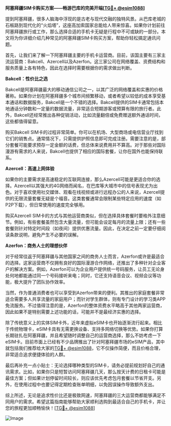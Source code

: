 **阿塞拜疆SIM卡购买方案——畅游巴库的完美开端[[TG💪+ @esim1088](https://t.me/s/esim1088)]**

提到阿塞拜疆，很多人脑海中浮现的是古老与现代交融的独特风景。从巴库老城的石板路到现代化的“火焰塔”，这座高加索国家总能给人带来惊喜。如果你计划前往阿塞拜疆旅行或工作，那么选择合适的手机卡无疑是行程中不可或缺的一部分。本文将为你详细介绍几种常见的阿塞拜疆SIM卡购买方案，帮助你轻松搞定通讯问题。

首先，让我们来了解一下阿塞拜疆主要的手机卡运营商。目前，该国主要有三家主流运营商：Bakcell、Azercell以及Azerfon。这三家公司在网络覆盖、资费结构和服务质量上各有特色，因此在选择时需要根据你的需求做出判断。

**Bakcell：性价比之选**

Bakcell是阿塞拜疆最大的移动通信公司之一，以其广泛的网络覆盖和实惠的价格著称。如果你计划在阿塞拜疆多个城市间频繁移动，或者希望以较低的成本享受基本通话和数据服务，Bakcell是一个不错的选择。Bakcell提供的SIM卡通常包括本地通话分钟数和一定量的数据流量，非常适合短期游客或预算有限的旅行者。此外，Bakcell还经常推出各种促销活动，比如流量翻倍或免费赠送额外通话时间，这些都值得留意。

购买Bakcell SIM卡的过程非常简单。你可以在机场、大型商场或电信营业厅找到它们的销售点。通常情况下，只需提供护照信息即可完成注册。需要注意的是，部分套餐可能要求预存一定金额的话费，但总体来说费用并不算高。对于那些对国际漫游有需求的人来说，Bakcell也提供了相应的国际套餐，让你在国外也能保持联系。

**Azercell：高速上网体验**

如果你的主要需求是高速稳定的互联网连接，那么Azercell可能是更适合你的选择。Azercell以其强大的4G网络而闻名，在巴库等大城市中的信号表现尤为出色。对于喜欢使用社交媒体、观看在线视频或进行远程办公的人来说，Azercell提供的无限流量套餐无疑是个福音。这类套餐通常会限制某些特定应用的速度（如P2P下载），但日常使用的速度完全够用。

购买Azercell SIM卡的方式与其他运营商类似，但在选择具体套餐时要格外注意细节。例如，有些套餐虽然包含大量流量，但可能会设定每月的流量上限；还有一些套餐则针对特定时间段（如夜间）提供优惠流量。因此，在决定之前一定要仔细阅读条款说明，避免产生不必要的误解。

**Azerfon：商务人士的理想伙伴**

对于经常往返于阿塞拜疆与其他国家之间的商务人士而言，Azerfon或许是最适合的选择。这家运营商不仅拥有良好的国际漫游合作网络，还推出了多种针对企业客户的解决方案。例如，Azerfon可以为企业用户提供统一号码服务，让员工无论身处何地都能通过同一个号码接听来电；同时，它还支持语音会议、视频会议等功能，极大提升了团队协作效率。

当然，作为普通消费者也可以享受到Azerfon带来的便利。其推出的家庭套餐非常适合需要多人共享流量的家庭用户；而针对学生群体，则有专门设计的学习类APP免流服务。不过值得注意的是，Azerfon的整体资费水平略高于其他两家运营商，因此如果不是特别需要上述功能的话，可能并不是最经济实惠的选择。

除了传统意义上的实体SIM卡外，近年来虚拟eSIM卡也开始逐渐流行起来。相比于传统物理卡，eSIM卡具有无需更换设备、支持多网络切换等优势。如果你打算长期驻扎在阿塞拜疆，并且希望随时调整自己的运营商选择，那么不妨考虑一下eSIM卡。目前市面上已经有不少品牌推出了针对阿塞拜疆市场的eSIM产品，其中就包括我们推荐给大家的[TG💪+ @esim1088](https://t.me/s/esim1088)，它不仅操作简便，而且价格合理，非常适合追求便捷体验的人群。

最后再补充一点小贴士：无论选择哪种类型的SIM卡，请务必提前规划好自己的通讯需求。比如，如果你只是短暂访问阿塞拜疆几天，那么按天计费的日租卡可能是最佳方案；但如果计划停留时间较长，则应该优先考虑包月套餐以节省开支。另外，在使用过程中也要记得定期检查账单明细，以免因误操作导致额外支出。

综上所述，无论是追求性价比还是极致网速，阿塞拜疆的三大运营商都能够满足不同用户的需求。希望这篇指南能够帮助大家顺利选购到最适合自己的手机卡，并让您的旅程更加顺畅愉快！[[TG💪+ @esim1088](https://t.me/s/esim1088)] 

![Image](https://i.postimg.cc/4NQfJmqS/Snipaste-2025-05-13-00-14-12.png)